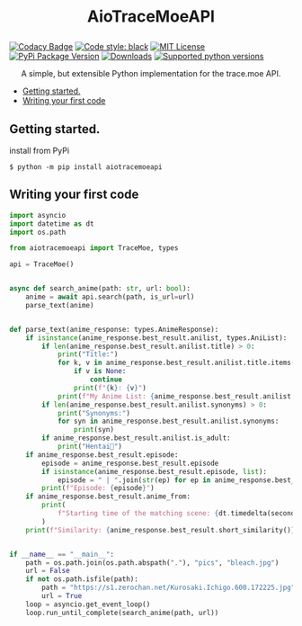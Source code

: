 # <p align="center">AioTraceMoeAPI
 
[![Codacy Badge](https://api.codacy.com/project/badge/Grade/13726d8a3e134ee6bd6adf1bf66d6c8a)](https://app.codacy.com/gh/Fenicu/AioTraceMoeAPI?utm_source=github.com&utm_medium=referral&utm_content=Fenicu/AioTraceMoeAPI&utm_campaign=Badge_Grade_Settings)
[![Code style: black](https://img.shields.io/badge/code%20style-black-000000.svg)](https://github.com/psf/black)
[![MIT License](https://img.shields.io/pypi/l/aiotracemoeapi)](https://opensource.org/licenses/MIT)
[![PyPi Package Version](https://img.shields.io/pypi/v/aiotracemoeapi)](https://pypi.python.org/pypi/aiotracemoeapi)
[![Downloads](https://img.shields.io/pypi/dm/aiotracemoeapi.svg)](https://pypi.python.org/pypi/aiotracemoeapi)
[![Supported python versions](https://img.shields.io/pypi/pyversions/aiotracemoeapi)](https://pypi.python.org/pypi/aiotracemoeapi)

<p align="center">A simple, but extensible Python implementation for the trace.moe API.


  * [Getting started.](#getting-started)
  * [Writing your first code](#writing-your-first-code)


## Getting started.
install from PyPi
```
$ python -m pip install aiotracemoeapi
```


## Writing your first code
```python
import asyncio
import datetime as dt
import os.path

from aiotracemoeapi import TraceMoe, types

api = TraceMoe()


async def search_anime(path: str, url: bool):
    anime = await api.search(path, is_url=url)
    parse_text(anime)


def parse_text(anime_response: types.AnimeResponse):
    if isinstance(anime_response.best_result.anilist, types.AniList):
        if len(anime_response.best_result.anilist.title) > 0:
            print("Title:")
            for k, v in anime_response.best_result.anilist.title.items():
                if v is None:
                    continue
                print(f"{k}: {v}")
            print(f"My Anime List: {anime_response.best_result.anilist.mal_url}")
        if len(anime_response.best_result.anilist.synonyms) > 0:
            print("Synonyms:")
            for syn in anime_response.best_result.anilist.synonyms:
                print(syn)
        if anime_response.best_result.anilist.is_adult:
            print("Hentai🔞")
    if anime_response.best_result.episode:
        episode = anime_response.best_result.episode
        if isinstance(anime_response.best_result.episode, list):
            episode = " | ".join(str(ep) for ep in anime_response.best_result.episode)
        print(f"Episode: {episode}")
    if anime_response.best_result.anime_from:
        print(
            f"Starting time of the matching scene: {dt.timedelta(seconds=int(anime_response.best_result.anime_from))}"
        )
    print(f"Similarity: {anime_response.best_result.short_similarity()}")


if __name__ == "__main__":
    path = os.path.join(os.path.abspath("."), "pics", "bleach.jpg")
    url = False
    if not os.path.isfile(path):
        path = "https://s1.zerochan.net/Kurosaki.Ichigo.600.172225.jpg"
        url = True
    loop = asyncio.get_event_loop()
    loop.run_until_complete(search_anime(path, url))

```
